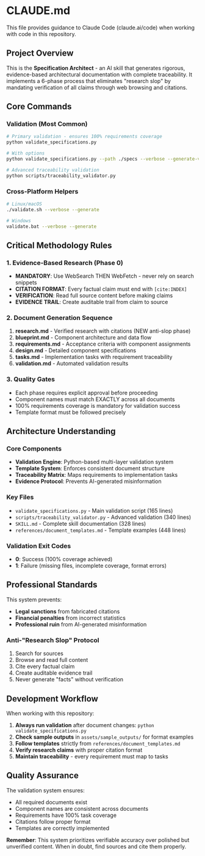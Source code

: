 # CLAUDE.md

This file provides guidance to Claude Code (claude.ai/code) when working with code in this repository.

## Project Overview

This is the **Specification Architect** - an AI skill that generates rigorous, evidence-based architectural documentation with complete traceability. It implements a 6-phase process that eliminates "research slop" by mandating verification of all claims through web browsing and citations.

## Core Commands

### Validation (Most Common)
```bash
# Primary validation - ensures 100% requirements coverage
python validate_specifications.py

# With options
python validate_specifications.py --path ./specs --verbose --generate-validation

# Advanced traceability validation
python scripts/traceability_validator.py
```

### Cross-Platform Helpers
```bash
# Linux/macOS
./validate.sh --verbose --generate

# Windows
validate.bat --verbose --generate
```

## Critical Methodology Rules

### 1. Evidence-Based Research (Phase 0)
- **MANDATORY**: Use WebSearch THEN WebFetch - never rely on search snippets
- **CITATION FORMAT**: Every factual claim must end with `[cite:INDEX]`
- **VERIFICATION**: Read full source content before making claims
- **EVIDENCE TRAIL**: Create auditable trail from claim to source

### 2. Document Generation Sequence
1. **research.md** - Verified research with citations (NEW anti-slop phase)
2. **blueprint.md** - Component architecture and data flow
3. **requirements.md** - Acceptance criteria with component assignments
4. **design.md** - Detailed component specifications
5. **tasks.md** - Implementation tasks with requirement traceability
6. **validation.md** - Automated validation results

### 3. Quality Gates
- Each phase requires explicit approval before proceeding
- Component names must match EXACTLY across all documents
- 100% requirements coverage is mandatory for validation success
- Template format must be followed precisely

## Architecture Understanding

### Core Components
- **Validation Engine**: Python-based multi-layer validation system
- **Template System**: Enforces consistent document structure
- **Traceability Matrix**: Maps requirements to implementation tasks
- **Evidence Protocol**: Prevents AI-generated misinformation

### Key Files
- `validate_specifications.py` - Main validation script (165 lines)
- `scripts/traceability_validator.py` - Advanced validation (340 lines)
- `SKILL.md` - Complete skill documentation (328 lines)
- `references/document_templates.md` - Template examples (448 lines)

### Validation Exit Codes
- **0**: Success (100% coverage achieved)
- **1**: Failure (missing files, incomplete coverage, format errors)

## Professional Standards

This system prevents:
- **Legal sanctions** from fabricated citations
- **Financial penalties** from incorrect statistics
- **Professional ruin** from AI-generated misinformation

### Anti-"Research Slop" Protocol
1. Search for sources
2. Browse and read full content
3. Cite every factual claim
4. Create auditable evidence trail
5. Never generate "facts" without verification

## Development Workflow

When working with this repository:

1. **Always run validation** after document changes: `python validate_specifications.py`
2. **Check sample outputs** in `assets/sample_outputs/` for format examples
3. **Follow templates** strictly from `references/document_templates.md`
4. **Verify research claims** with proper citation format
5. **Maintain traceability** - every requirement must map to tasks

## Quality Assurance

The validation system ensures:
- All required documents exist
- Component names are consistent across documents
- Requirements have 100% task coverage
- Citations follow proper format
- Templates are correctly implemented

**Remember**: This system prioritizes verifiable accuracy over polished but unverified content. When in doubt, find sources and cite them properly.